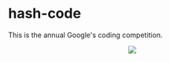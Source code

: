 # hash-code

This is the annual Google's coding competition.

<p align="center">
  <img src="https://cibul.s3.amazonaws.com/event_google-hash-code_491696.jpg">
</p>
